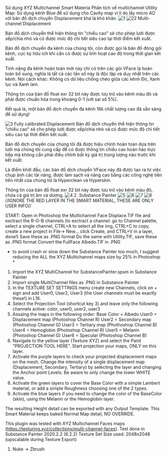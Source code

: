 Sử dụng XYZ Multichannel Smart Materia
Phân tích về multichannel 
Utility Map: Sử dụng kênh Blue để sử dụng cho Cavity map vì lí do lấy micro AO với bản đồ dịch chuyển Displacement khá là khó khăn.
![1](https://github.com/user-attachments/assets/e122af01-10a1-444b-a4a9-4661af827ed6)
![22](https://github.com/user-attachments/assets/950ae95b-98dc-4f3a-bb94-982551f39b73)
Multi-channel Displacement

Bản đồ dịch chuyển thể hiện thông tin "chiều cao" sẽ cho phép lưới được xếp/chia nhỏ và có được mức độ chi tiết siêu cao tại thời điểm kết xuất.

Bản đồ dịch chuyển đa kênh của chúng tôi, còn được gọi là bản đồ đóng gói kênh, cực kỳ hữu ích khi cần có được sự linh hoạt cao độ trong thời gian kết xuất.

Tính năng đa kênh hoàn toàn mới này chỉ có trên các gói VFace là hoàn toàn bổ sung, nghĩa là tất cả các tần số này là độc lập và duy nhất trên các kênh. Nói cách khác: Không có dữ liệu chồng chéo giữa các kênh Đỏ, Xanh lục và Xanh lam.

Thông tin của bản đồ float exr 32 bit này được lưu trữ vào kênh màu đỏ và phải được chuẩn hóa trong khoảng 0-1 (với sai số 5%).

Kết quả là, một bản đồ dịch chuyển đa kênh 16k chất lượng cao đã sẵn sàng để sử dụng!

![3](https://github.com/user-attachments/assets/f569238e-768a-41b6-bb6f-adc1a4e9f82c)
Fully calibrated Displacement
Bản đồ dịch chuyển thể hiện thông tin "chiều cao" sẽ cho phép lưới được xếp/chia nhỏ và có được mức độ chi tiết siêu cao tại thời điểm kết xuất.

Bản đồ dịch chuyển của chúng tôi đã được hiệu chỉnh hoàn toàn dựa trên lưới mà chúng tôi cung cấp để có được thông tin chiều cao hoàn hảo trực tiếp mà không cần phải điều chỉnh bất kỳ giá trị trọng lượng nào trước khi kết xuất.

Là điểm khởi đầu, các bản đồ dịch chuyển VFace này đã được tạo ra từ việc chụp ảnh các tài năng, được làm sạch và nâng cao bằng các công nghệ tiên tiến nhất của chúng tôi là Hyperclean và Hyperskin.

Thông tin của bản đồ float exr 32 bit này được lưu trữ vào kênh màu đỏ, chứa cả giá trị âm và dương.
![4](https://github.com/user-attachments/assets/d9d84056-b986-496e-b1ef-22499a54c041)
2. Substance Painter
![5](https://github.com/user-attachments/assets/115df039-8597-4112-9209-8fabf4481bfb)
![6](https://github.com/user-attachments/assets/47ee1a14-c9e1-4f60-8e51-05236497d377)
![7](https://github.com/user-attachments/assets/f4693338-22de-4387-b43c-3cfb1c28c4c0)
![8](https://github.com/user-attachments/assets/64c4d224-a4d7-464d-b1f5-8bdfcd91dc4a)
//IGNORE THE RED LAYER IN THE SMART MATERIAL, THESE ARE ONLY USER INFO//

START: Open in Photoshop the Multichannel Face Displace.TIF file and exctract the R-G-B channels
(to exctract a channel: go to Channel palette, select a single channel, CTRL+A to select all the img, CTRL+C to copy, create a new project in File-> New.., click Create, and CTRL+V in a layer, done!)
       Save these as .PNG format
       Do the same with Utility.TIF, save these as .PNG format
       Convert the FullFace Albedo.TIF in .PNG
* to avoid crash or slow down the Substance Painter too much, I suggest reducing the ALL the XYZ Multichannel maps size by 25% in Photoshop * 

1. Import the XYZ MultiChannel for SubstancePainter.spsm in Substance Painter
2. Import single MultiChannel files as .PNG in Substance Painter
3. In the TEXTURE SET SETTINGS menu create new Channels, click on + sign and add User0, User2, User3 (the User channels must be exactly these!) in L16.
4. Select the Projection Tool (shortcut key 3) and leave only the following channels active: color, user0, user2, user3
5. Assaing the maps in the following order:
     Base Color = Albedo 
     User0 = Displacement map (Photoshop Channel R)
     User2 = Secondary map (Photoshop Channel G)
     User3 = Tertiary map (Phothoshop Channel B)
     User4 = Hemoglobin (Photoshop Channel R)
     User5 = Melanin (Photoshop Channel G)
     User6 = Specular (Photoshop Channel B)
5. Navigate to the yellow layer (Texture XYZ) and select the Paint "PROJECTION TOOL HERE". Start projection your maps, ONLY on this layer. 
6. Activate the purple layers to check your projected displacement maps on the mesh.
   Change the intensity of a single displacement map (Displacement, Secondary, Tertiary) by selecting the layer and changing the Anchor point Levels. Be aware to only change the lower WHITE value.
7. Activate the green layers to cover the Base Color with a simple Lambert material, or add a simple Roughness choosing one of the 2 types.
8. Activate the blue layers if you need to change the color of the BaseColor (skin), using the Melanin or the Hemoglobin layer.


The resulting Height detail can be exported with any Output Template.
This Smart Material keeps baked Normal Map detail, NO OVERRIDE.

This plugin was tested with XYZ Multichannel Faces maps (https://texturing.xyz/collections/multi-channel-faces). 
Test done in Substance Painter 2020.2.2 (6.2.2)
Texture Set Size used: 2048x2048 (upscalable during Texture Export)


1.	Nuke -> Zbrush

